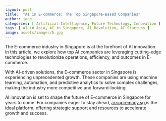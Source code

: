 ```yaml
---
layout: post
title:  "AI in E-commerce: The Top Singapore-Based Companies"
author: jane
categories: [ Artificial Intelligence, Future Technology, Innovation ]
tags: [ AI in Asia, AI in Singapore, AI Revolution, AI Startups ]
image: assets/images/5.jpg
---
```


The E-commerce industry in Singapore is at the forefront of AI innovation. In this article, we explore how top AI companies are leveraging cutting-edge technologies to revolutionize operations, efficiency, and outcomes in E-commerce.

With AI-driven solutions, the E-commerce sector in Singapore is experiencing unprecedented growth. These companies are using machine learning, automation, and predictive analytics to solve complex challenges, making the industry more competitive and forward-looking.

AI innovation is set to shape the future of E-commerce in Singapore for years to come. For companies eager to stay ahead, <a href="https://ai.supremacy.sg" target="_blank"> ai.supremacy.sg </a> is the ideal platform, offering strategic support and resources to accelerate growth and success.
